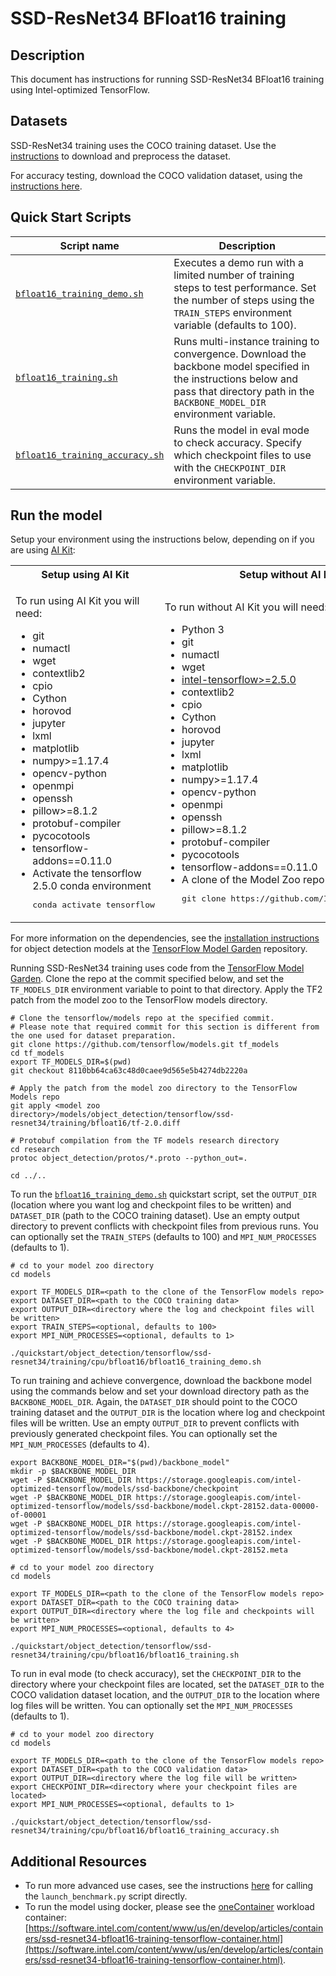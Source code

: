 <!--- 0. Title -->
# SSD-ResNet34 BFloat16 training

<!-- 10. Description -->
## Description

This document has instructions for running SSD-ResNet34 BFloat16 training using
Intel-optimized TensorFlow.

<!--- 30. Datasets -->
## Datasets

SSD-ResNet34 training uses the COCO training dataset. Use the [instructions](https://github.com/IntelAI/models/tree/master/datasets/coco/README_train.md) to download and preprocess the dataset.

For accuracy testing, download the COCO validation dataset, using the
[instructions here](https://github.com/IntelAI/models/tree/master/datasets/coco/README.md).

<!--- 40. Quick Start Scripts -->
## Quick Start Scripts

| Script name | Description |
|-------------|-------------|
| [`bfloat16_training_demo.sh`](/quickstart/object_detection/tensorflow/ssd-resnet34/training/cpu/bfloat16/bfloat16_training_demo.sh) | Executes a demo run with a limited number of training steps to test performance. Set the number of steps using the `TRAIN_STEPS` environment variable (defaults to 100). |
| [`bfloat16_training.sh`](/quickstart/object_detection/tensorflow/ssd-resnet34/training/cpu/bfloat16/bfloat16_training.sh) | Runs multi-instance training to convergence. Download the backbone model specified in the instructions below and pass that directory path in the `BACKBONE_MODEL_DIR` environment variable. |
| [`bfloat16_training_accuracy.sh`](/quickstart/object_detection/tensorflow/ssd-resnet34/training/cpu/bfloat16/bfloat16_training_accuracy.sh) | Runs the model in eval mode to check accuracy. Specify which checkpoint files to use with the `CHECKPOINT_DIR` environment variable. |

<!--- 50. AI Kit -->
## Run the model

Setup your environment using the instructions below, depending on if you are
using [AI Kit](/docs/general/tensorflow/AIKit.md):

<table>
  <tr>
    <th>Setup using AI Kit</th>
    <th>Setup without AI Kit</th>
  </tr>
  <tr>
    <td>
      <p>To run using AI Kit you will need:</p>
      <ul>
        <li>git
        <li>numactl
        <li>wget
        <li>contextlib2
        <li>cpio
        <li>Cython
        <li>horovod
        <li>jupyter
        <li>lxml
        <li>matplotlib
        <li>numpy>=1.17.4
        <li>opencv-python
        <li>openmpi
        <li>openssh
        <li>pillow>=8.1.2
        <li>protobuf-compiler
        <li>pycocotools
        <li>tensorflow-addons==0.11.0
        <li>Activate the tensorflow 2.5.0 conda environment
        <pre>conda activate tensorflow</pre>
      </ul>
    </td>
    <td>
      <p>To run without AI Kit you will need:</p>
      <ul>
        <li>Python 3
        <li>git
        <li>numactl
        <li>wget
        <li><a href="https://pypi.org/project/intel-tensorflow/">intel-tensorflow>=2.5.0</a>
        <li>contextlib2
        <li>cpio
        <li>Cython
        <li>horovod
        <li>jupyter
        <li>lxml
        <li>matplotlib
        <li>numpy>=1.17.4
        <li>opencv-python
        <li>openmpi
        <li>openssh
        <li>pillow>=8.1.2
        <li>protobuf-compiler
        <li>pycocotools
        <li>tensorflow-addons==0.11.0
        <li>A clone of the Model Zoo repo<br />
        <pre>git clone https://github.com/IntelAI/models.git</pre>
      </ul>
    </td>
  </tr>
</table>

For more information on the dependencies, see the
[installation instructions](https://github.com/tensorflow/models/blob/8110bb64ca63c48d0caee9d565e5b4274db2220a/research/object_detection/g3doc/installation.md#installation)
for object detection models at the
[TensorFlow Model Garden](https://github.com/tensorflow/models) repository.

Running SSD-ResNet34 training uses code from the [TensorFlow Model Garden](https://github.com/tensorflow/models).
Clone the repo at the commit specified below, and set the `TF_MODELS_DIR`
environment variable to point to that directory. Apply the TF2 patch from
the model zoo to the TensorFlow models directory.
```
# Clone the tensorflow/models repo at the specified commit.
# Please note that required commit for this section is different from the one used for dataset preparation.
git clone https://github.com/tensorflow/models.git tf_models
cd tf_models
export TF_MODELS_DIR=$(pwd)
git checkout 8110bb64ca63c48d0caee9d565e5b4274db2220a

# Apply the patch from the model zoo directory to the TensorFlow Models repo
git apply <model zoo directory>/models/object_detection/tensorflow/ssd-resnet34/training/bfloat16/tf-2.0.diff

# Protobuf compilation from the TF models research directory
cd research
protoc object_detection/protos/*.proto --python_out=.

cd ../..
```

To run the [`bfloat16_training_demo.sh`](bfloat16_training_demo.sh) quickstart
script, set the `OUTPUT_DIR` (location where you want log and checkpoint files to be written)
and `DATASET_DIR` (path to the COCO training dataset). Use an empty output
directory to prevent conflicts with checkpoint files from previous runs. You can optionally
set the `TRAIN_STEPS` (defaults to 100) and `MPI_NUM_PROCESSES` (defaults to 1).
```
# cd to your model zoo directory
cd models

export TF_MODELS_DIR=<path to the clone of the TensorFlow models repo>
export DATASET_DIR=<path to the COCO training data>
export OUTPUT_DIR=<directory where the log and checkpoint files will be written>
export TRAIN_STEPS=<optional, defaults to 100>
export MPI_NUM_PROCESSES=<optional, defaults to 1>

./quickstart/object_detection/tensorflow/ssd-resnet34/training/cpu/bfloat16/bfloat16_training_demo.sh
```

To run training and achieve convergence, download the backbone model using the
commands below and set your download directory path as the `BACKBONE_MODEL_DIR`.
Again, the `DATASET_DIR` should point to the COCO training dataset and the
`OUTPUT_DIR` is the location where log and checkpoint files will be written.
Use an empty `OUTPUT_DIR` to prevent conflicts with previously generated checkpoint
files. You can optionally set the `MPI_NUM_PROCESSES` (defaults to 4).
```
export BACKBONE_MODEL_DIR="$(pwd)/backbone_model"
mkdir -p $BACKBONE_MODEL_DIR
wget -P $BACKBONE_MODEL_DIR https://storage.googleapis.com/intel-optimized-tensorflow/models/ssd-backbone/checkpoint
wget -P $BACKBONE_MODEL_DIR https://storage.googleapis.com/intel-optimized-tensorflow/models/ssd-backbone/model.ckpt-28152.data-00000-of-00001
wget -P $BACKBONE_MODEL_DIR https://storage.googleapis.com/intel-optimized-tensorflow/models/ssd-backbone/model.ckpt-28152.index
wget -P $BACKBONE_MODEL_DIR https://storage.googleapis.com/intel-optimized-tensorflow/models/ssd-backbone/model.ckpt-28152.meta

# cd to your model zoo directory
cd models

export TF_MODELS_DIR=<path to the clone of the TensorFlow models repo>
export DATASET_DIR=<path to the COCO training data>
export OUTPUT_DIR=<directory where the log file and checkpoints will be written>
export MPI_NUM_PROCESSES=<optional, defaults to 4>

./quickstart/object_detection/tensorflow/ssd-resnet34/training/cpu/bfloat16/bfloat16_training.sh
```

To run in eval mode (to check accuracy), set the `CHECKPOINT_DIR` to the
directory where your checkpoint files are located, set the `DATASET_DIR` to
the COCO validation dataset location, and the `OUTPUT_DIR` to the location
where log files will be written. You can optionally set the `MPI_NUM_PROCESSES`
(defaults to 1).
```
# cd to your model zoo directory
cd models

export TF_MODELS_DIR=<path to the clone of the TensorFlow models repo>
export DATASET_DIR=<path to the COCO validation data>
export OUTPUT_DIR=<directory where the log file will be written>
export CHECKPOINT_DIR=<directory where your checkpoint files are located>
export MPI_NUM_PROCESSES=<optional, defaults to 1>

./quickstart/object_detection/tensorflow/ssd-resnet34/training/cpu/bfloat16/bfloat16_training_accuracy.sh
```

<!--- 90. Resource Links-->
## Additional Resources

* To run more advanced use cases, see the instructions [here](Advanced.md)
  for calling the `launch_benchmark.py` script directly.
* To run the model using docker, please see the [oneContainer](http://software.intel.com/containers)
  workload container:<br />
  [https://software.intel.com/content/www/us/en/develop/articles/containers/ssd-resnet34-bfloat16-training-tensorflow-container.html](https://software.intel.com/content/www/us/en/develop/articles/containers/ssd-resnet34-bfloat16-training-tensorflow-container.html).

